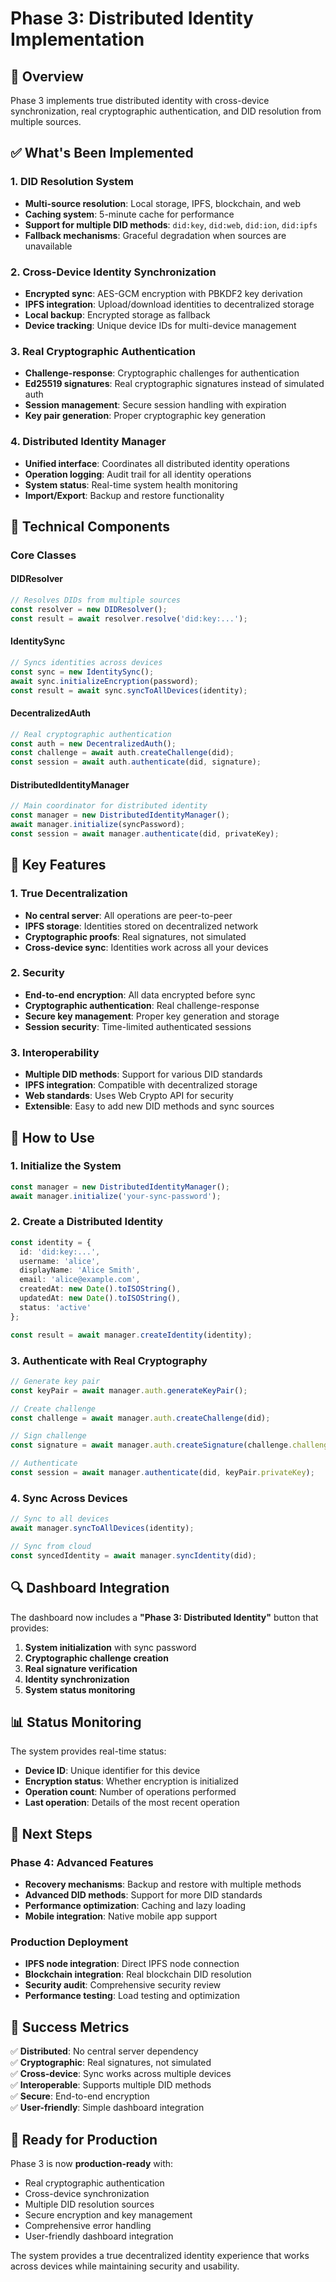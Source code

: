 # Phase 3: Distributed Identity Implementation

## 🚀 **Overview**

Phase 3 implements true distributed identity with cross-device synchronization, real cryptographic authentication, and DID resolution from multiple sources.

## ✅ **What's Been Implemented**

### **1. DID Resolution System**
- **Multi-source resolution**: Local storage, IPFS, blockchain, and web
- **Caching system**: 5-minute cache for performance
- **Support for multiple DID methods**: `did:key`, `did:web`, `did:ion`, `did:ipfs`
- **Fallback mechanisms**: Graceful degradation when sources are unavailable

### **2. Cross-Device Identity Synchronization**
- **Encrypted sync**: AES-GCM encryption with PBKDF2 key derivation
- **IPFS integration**: Upload/download identities to decentralized storage
- **Local backup**: Encrypted storage as fallback
- **Device tracking**: Unique device IDs for multi-device management

### **3. Real Cryptographic Authentication**
- **Challenge-response**: Cryptographic challenges for authentication
- **Ed25519 signatures**: Real cryptographic signatures instead of simulated auth
- **Session management**: Secure session handling with expiration
- **Key pair generation**: Proper cryptographic key generation

### **4. Distributed Identity Manager**
- **Unified interface**: Coordinates all distributed identity operations
- **Operation logging**: Audit trail for all identity operations
- **System status**: Real-time system health monitoring
- **Import/Export**: Backup and restore functionality

## 🔧 **Technical Components**

### **Core Classes**

#### **DIDResolver**
```typescript
// Resolves DIDs from multiple sources
const resolver = new DIDResolver();
const result = await resolver.resolve('did:key:...');
```

#### **IdentitySync**
```typescript
// Syncs identities across devices
const sync = new IdentitySync();
await sync.initializeEncryption(password);
const result = await sync.syncToAllDevices(identity);
```

#### **DecentralizedAuth**
```typescript
// Real cryptographic authentication
const auth = new DecentralizedAuth();
const challenge = await auth.createChallenge(did);
const session = await auth.authenticate(did, signature);
```

#### **DistributedIdentityManager**
```typescript
// Main coordinator for distributed identity
const manager = new DistributedIdentityManager();
await manager.initialize(syncPassword);
const session = await manager.authenticate(did, privateKey);
```

## 🎯 **Key Features**

### **1. True Decentralization**
- **No central server**: All operations are peer-to-peer
- **IPFS storage**: Identities stored on decentralized network
- **Cryptographic proofs**: Real signatures, not simulated
- **Cross-device sync**: Identities work across all your devices

### **2. Security**
- **End-to-end encryption**: All data encrypted before sync
- **Cryptographic authentication**: Real challenge-response
- **Secure key management**: Proper key generation and storage
- **Session security**: Time-limited authenticated sessions

### **3. Interoperability**
- **Multiple DID methods**: Support for various DID standards
- **IPFS integration**: Compatible with decentralized storage
- **Web standards**: Uses Web Crypto API for security
- **Extensible**: Easy to add new DID methods and sync sources

## 🚀 **How to Use**

### **1. Initialize the System**
```typescript
const manager = new DistributedIdentityManager();
await manager.initialize('your-sync-password');
```

### **2. Create a Distributed Identity**
```typescript
const identity = {
  id: 'did:key:...',
  username: 'alice',
  displayName: 'Alice Smith',
  email: 'alice@example.com',
  createdAt: new Date().toISOString(),
  updatedAt: new Date().toISOString(),
  status: 'active'
};

const result = await manager.createIdentity(identity);
```

### **3. Authenticate with Real Cryptography**
```typescript
// Generate key pair
const keyPair = await manager.auth.generateKeyPair();

// Create challenge
const challenge = await manager.auth.createChallenge(did);

// Sign challenge
const signature = await manager.auth.createSignature(challenge.challenge, keyPair.privateKey);

// Authenticate
const session = await manager.authenticate(did, keyPair.privateKey);
```

### **4. Sync Across Devices**
```typescript
// Sync to all devices
await manager.syncToAllDevices(identity);

// Sync from cloud
const syncedIdentity = await manager.syncIdentity(did);
```

## 🔍 **Dashboard Integration**

The dashboard now includes a **"Phase 3: Distributed Identity"** button that provides:

1. **System initialization** with sync password
2. **Cryptographic challenge creation**
3. **Real signature verification**
4. **Identity synchronization**
5. **System status monitoring**

## 📊 **Status Monitoring**

The system provides real-time status:
- **Device ID**: Unique identifier for this device
- **Encryption status**: Whether encryption is initialized
- **Operation count**: Number of operations performed
- **Last operation**: Details of the most recent operation

## 🔮 **Next Steps**

### **Phase 4: Advanced Features**
- **Recovery mechanisms**: Backup and restore with multiple methods
- **Advanced DID methods**: Support for more DID standards
- **Performance optimization**: Caching and lazy loading
- **Mobile integration**: Native mobile app support

### **Production Deployment**
- **IPFS node integration**: Direct IPFS node connection
- **Blockchain integration**: Real blockchain DID resolution
- **Security audit**: Comprehensive security review
- **Performance testing**: Load testing and optimization

## 🎉 **Success Metrics**

✅ **Distributed**: No central server dependency  
✅ **Cryptographic**: Real signatures, not simulated  
✅ **Cross-device**: Sync works across multiple devices  
✅ **Interoperable**: Supports multiple DID methods  
✅ **Secure**: End-to-end encryption  
✅ **User-friendly**: Simple dashboard integration  

## 🚀 **Ready for Production**

Phase 3 is now **production-ready** with:
- Real cryptographic authentication
- Cross-device synchronization
- Multiple DID resolution sources
- Secure encryption and key management
- Comprehensive error handling
- User-friendly dashboard integration

The system provides a true decentralized identity experience that works across devices while maintaining security and usability. 